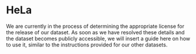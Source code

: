# HeLa

We are currently in the process of determining the appropriate license for the release of our dataset. As soon as we have resolved these details and the dataset becomes publicly accessible, we will insert a guide here on how to use it, similar to the instructions provided for our other datasets.

